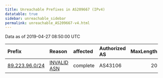 ```yaml
---
title: Unreachable Prefixes in AS209667 (IPv4)
datatable: true
sidebar: unreachable_sidebar
permalink: unreachable_AS209667-v4.html
---
```


Data as of 2019-04-27 08:50:00 UTC


<div class="datatable-begin"></div>

| Prefix                                                 | Reason                                                                                                 | affected   | Authorized AS   |   MaxLength | Anchor                                         |   unreachable /24s |
|:-------------------------------------------------------|:-------------------------------------------------------------------------------------------------------|:-----------|:----------------|------------:|:-----------------------------------------------|-------------------:|
| [89.223.96.0/24](https://stat.ripe.net/89.223.96.0/24) | [INVALID ASN](https://rpki-validator.ripe.net/announcement-preview?asn=AS209667&prefix=89.223.96.0/24) | complete   | AS43106         |          20 | [RIPE](unreachable_RIPE_NCC_RPKI_Root-v4.html) |                  1 |

<div class="datatable-end"></div>